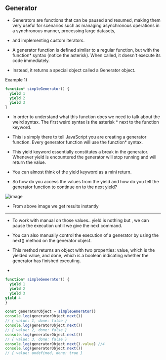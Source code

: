 ## Generator


- Generators are functions that can be paused and resumed, making them very useful for scenarios such as managing asynchronous operations in a synchronous manner, processing large datasets,
- and implementing custom iterators.

- A generator function is defined similar to a regular function, but with the function* syntax (notice the asterisk). When called, it doesn't execute its code immediately.
- Instead, it returns a special object called a Generator object.

Example 1)


```js
function* simpleGenerator() {
  yield 1
  yield 2
  yield 3
}
```

- In order to understand what this function does we need to talk about the weird syntax. The first weird syntax is the asterisk * next to the function keyword.
- This is simply there to tell JavaScript you are creating a generator function. Every generator function will use the function* syntax.

- This yield keyword essentially constitutes a break in the generator. Whenever yield is encountered the generator will stop running and will return the value.
- You can almost think of the yield keyword as a mini return.
-  So how do you access the values from the yield and how do you tell the generator function to continue on to the next yield?



![image](https://github.com/venkatdas/Interview_prep/assets/43024084/1e0b4721-b3d5-4f4a-8691-4926b0a9e0b0)

- From above image we get results instantly

_________________________

- To work with manual on those values.. yield is nothing but , we can pause the execution untill we give the next command.
- You can also manually control the execution of a generator by using the next() method on the generator object.
- This method returns an object with two properties: value, which is the yielded value, and done, which is a boolean indicating whether the generator has finished executing.

- 
```js
function* simpleGenerator() {
  yield 1
  yield 2
  yield 3
yield 4
}

const generatorObject = simpleGenerator()
console.log(generatorObject.next())
// { value: 1, done: false }
console.log(generatorObject.next())
// { value: 2, done: false }
console.log(generatorObject.next())
// { value: 3, done: false }
console.log(generatorObject.next().value) //4
console.log(generatorObject.next())
// { value: undefined, done: true }
```


